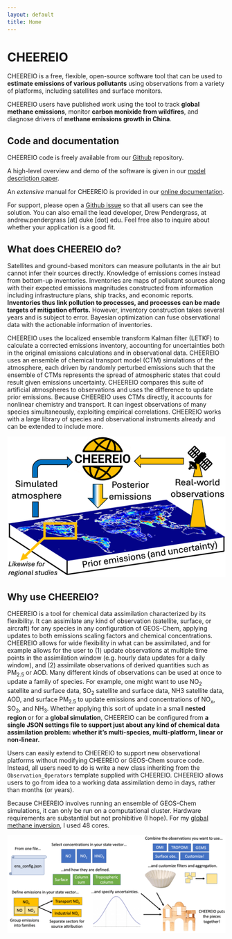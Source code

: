 ```yaml
---
layout: default
title: Home
---
```


# CHEEREIO

CHEEREIO is a free, flexible, open-source software tool that can be used to **estimate emissions of various pollutants** using observations from a variety of platforms, including satellites and surface monitors. 

CHEEREIO users have published work using the tool to track **global methane emissions**, monitor **carbon monixide from wildfires**, and diagnose drivers of **methane emissions growth in China**.

## Code and documentation

CHEEREIO code is freely available from our [Github](https://https://github.com/drewpendergrass/CHEEREIO) repository. 

A high-level overview and demo of the software is given in our [model description paper](https://doi.org/10.5194/gmd-16-4793-2023). 

An *extensive* manual for CHEEREIO is provided in our [online documentation](https://cheereio.readthedocs.io). 

For support, please open a [Github issue](https://github.com/drewpendergrass/CHEEREIO/issues) so that all users can see the solution. You can also email the lead developer, Drew Pendergrass, at andrew.pendergrass [at] duke [dot] edu. Feel free also to inquire about whether your application is a good fit.


## What does CHEEREIO do?

Satellites and ground-based monitors can measure pollutants in the air but cannot infer their sources directly. Knowledge of emissions comes instead from bottom-up inventories. Inventories are maps of pollutant sources along with their expected emissions magnitudes constructed from information including infrastructure plans, ship tracks, and economic reports. **Inventories thus link pollution to processes, and processes can be made targets of mitigation efforts.** However, inventory construction takes several years and is subject to error. Bayesian optimization can fuse observational data with the actionable information of inventories. 

CHEEREIO uses the localized ensemble transform Kalman filter (LETKF) to calculate a corrected emissions inventory, accounting for uncertainties both in the original emissions calculations and in observational data. CHEEREIO uses an ensemble of chemical transport model (CTM) simulations of the atmosphere, each driven by randomly perturbed emissions such that the ensemble of CTMs represents the spread of atmospheric states that could result given emissions uncertainty. CHEEREIO compares this suite of artificial atmospheres to observations and uses the difference to update prior emissions. Because CHEEREIO uses CTMs directly, it accounts for nonlinear chemistry and transport. It can ingest observations of many species simultaneously, exploiting empirical correlations. CHEEREIO works with a large library of species and observational instruments already and can be extended to include more.

![Demonstration of the CHEEREIO workflow](/assets/cheereio_concept.png)

## Why use CHEEREIO?

CHEEREIO is a tool for chemical data assimilation characterized by its flexibility. It can assimilate any kind of observation (satellite, surface, or aircraft) for any species in any configuration of GEOS-Chem, applying updates to both emissions scaling factors and chemical concentrations. CHEEREIO allows for wide flexibility in what can be assimilated, and for example allows for the user to (1) update observations at multiple time points in the assimilation window (e.g. hourly data updates for a daily window), and (2) assimilate observations of derived quantities such as PM<sub>2.5</sub> or AOD. Many different kinds of observations can be used at once to update a family of species. For example, one might want to use NO<sub>2</sub> satellite and surface data, SO<sub>2</sub> satellite and surface data, NH3 satellite data, AOD, and surface PM<sub>2.5</sub> to update emissions and concentrations of NO<sub>x</sub>, SO<sub>2</sub>, and NH<sub>3</sub>. Whether applying this sort of update in a small **nested region** or for a **global simulation**, CHEEREIO can be configured from **a single JSON settings file to support just about any kind of chemical data assimilation problem: whether it’s multi-species, multi-platform, linear or non-linear.**

Users can easily extend to CHEEREIO to support new observational platforms without modifying CHEEREIO or GEOS-Chem source code. Instead, all users need to do is write a new class inheriting from the ``Observation_Operators`` template supplied with CHEEREIO. CHEEREIO allows users to go from idea to a working data assimilation demo in days, rather than months (or years).

Because CHEEREIO involves running an ensemble of GEOS-Chem simulations, it can only be run on a computational cluster. Hardware requirements are substantial but not prohibitive (I hope). For my [global methane inversion](https://doi.org/10.5194/egusphere-2025-1554), I used 48 cores. 

![Infographic on creating a CHEEREIO simulation](/assets/customization-1536x690.png)


